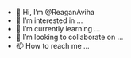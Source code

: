 - 👋 Hi, I’m @ReaganAviha
- 👀 I’m interested in ...
- 🌱 I’m currently learning ...
- 💞️ I’m looking to collaborate on ...
- 📫 How to reach me ...

<!---
ReaganAviha/ReaganAviha is a ✨ special ✨ repository because its `README.md` (this file) appears on your GitHub profile.
You can click the Preview link to take a look at your changes.
--->
